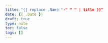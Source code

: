 ```yaml
---
title: "{{ replace .Name "-" " " | title }}"
date: {{ .Date }}
draft: true
type: note
toc: false
tags: []
---
```


<!--more-->